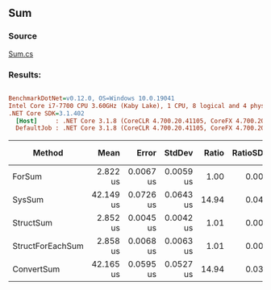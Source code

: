 ﻿## Sum

### Source
[Sum.cs](../../src/StructLinq.Benchmark/Sum.cs)

### Results:
``` ini

BenchmarkDotNet=v0.12.0, OS=Windows 10.0.19041
Intel Core i7-7700 CPU 3.60GHz (Kaby Lake), 1 CPU, 8 logical and 4 physical cores
.NET Core SDK=3.1.402
  [Host]     : .NET Core 3.1.8 (CoreCLR 4.700.20.41105, CoreFX 4.700.20.41903), X64 RyuJIT
  DefaultJob : .NET Core 3.1.8 (CoreCLR 4.700.20.41105, CoreFX 4.700.20.41903), X64 RyuJIT


```
|           Method |      Mean |     Error |    StdDev | Ratio | RatioSD | Gen 0 | Gen 1 | Gen 2 | Allocated |
|----------------- |----------:|----------:|----------:|------:|--------:|------:|------:|------:|----------:|
|           ForSum |  2.822 us | 0.0067 us | 0.0059 us |  1.00 |    0.00 |     - |     - |     - |         - |
|           SysSum | 42.149 us | 0.0726 us | 0.0643 us | 14.94 |    0.04 |     - |     - |     - |      40 B |
|        StructSum |  2.852 us | 0.0045 us | 0.0042 us |  1.01 |    0.00 |     - |     - |     - |         - |
| StructForEachSum |  2.858 us | 0.0068 us | 0.0063 us |  1.01 |    0.00 |     - |     - |     - |         - |
|       ConvertSum | 42.165 us | 0.0595 us | 0.0527 us | 14.94 |    0.03 |     - |     - |     - |      40 B |
